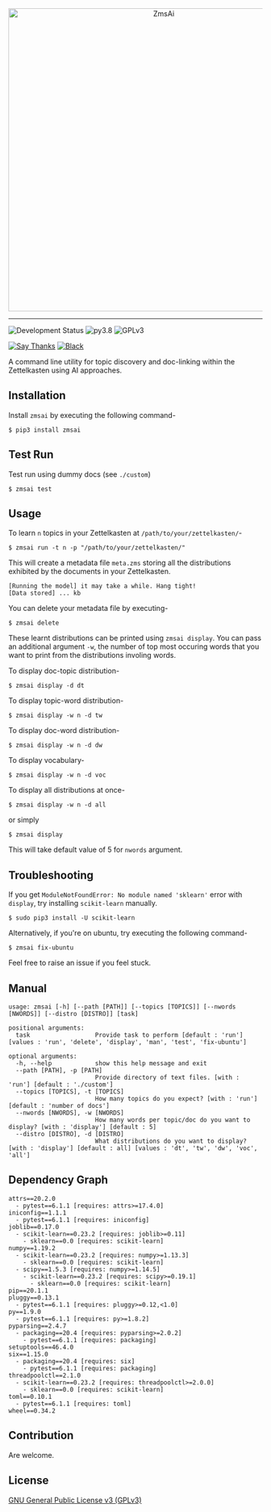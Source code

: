 <div align="center">
    <img width="600" src="./logo.png" alt="ZmsAi" />
</div>

---

![Development Status](https://img.shields.io/badge/Under-Development-red) ![py3.8](https://camo.githubusercontent.com/f0cf3d008a2671b0a60a7bb65cbcd1adfdfc93f5e1d54032d3c64bad5a2f8a25/68747470733a2f2f696d672e736869656c64732e696f2f62616467652f707974686f6e2d332e382d626c75652e737667) ![GPLv3](https://camo.githubusercontent.com/400c4e52df43f6a0ab8a89b74b1a78d1a64da56a7848b9110c9d2991bb7c3105/68747470733a2f2f696d672e736869656c64732e696f2f62616467652f4c6963656e73652d47504c76332d626c75652e737667)

[![Say Thanks](https://img.shields.io/badge/Say%20Thanks-!-1EAEDB.svg)](https://saythanks.io/to/architdwivedi.off%40gmail.com) [![Black](https://img.shields.io/badge/code%20style-black-000000.svg)](https://github.com/psf/black)

A command line utility for topic discovery and doc-linking within the Zettelkasten using AI approaches.

## Installation
Install `zmsai` by executing the following command-
```shell
$ pip3 install zmsai
```

## Test Run
Test run using dummy docs (see `./custom`)
```shell
$ zmsai test
```

## Usage
To learn `n` topics in your Zettelkasten at `/path/to/your/zettelkasten/`-
```shell
$ zmsai run -t n -p "/path/to/your/zettelkasten/"
```
This will create a metadata file `meta.zms` storing all the distributions exhibited by the documents in your Zettelkasten.
```shell
[Running the model] it may take a while. Hang tight!
[Data stored] ... kb
``` 
You can delete your metadata file by executing-
```shell
$ zmsai delete
```

These learnt distributions can be printed using `zmsai display`. You can pass an additional argument `-w`, the number of top most occuring words that you want to print from the distributions involing words.

To display doc-topic distribution-
```shell
$ zmsai display -d dt
```
To display topic-word distribution-
```shell
$ zmsai display -w n -d tw
```
To display doc-word distribution-
```shell
$ zmsai display -w n -d dw
```
To display vocabulary-
```shell
$ zmsai display -w n -d voc
```
To display all distributions at once-
```shell
$ zmsai display -w n -d all
```
or simply
```shell
$ zmsai display
```
This will take default value of 5 for `nwords` argument.

## Troubleshooting
If you get `ModuleNotFoundError: No module named 'sklearn'` error with `display`, try installing `scikit-learn` manually.
```shell
$ sudo pip3 install -U scikit-learn
```
Alternatively, if you're on ubuntu, try executing the following command-
```shell
$ zmsai fix-ubuntu
```

Feel free to raise an issue if you feel stuck.

## Manual
```shell
usage: zmsai [-h] [--path [PATH]] [--topics [TOPICS]] [--nwords [NWORDS]] [--distro [DISTRO]] [task]

positional arguments:
  task                  Provide task to perform [default : 'run'] [values : 'run', 'delete', 'display', 'man', 'test', 'fix-ubuntu']

optional arguments:
  -h, --help            show this help message and exit
  --path [PATH], -p [PATH]
                        Provide directory of text files. [with : 'run'] [default : './custom']
  --topics [TOPICS], -t [TOPICS]
                        How many topics do you expect? [with : 'run'] [default : 'number of docs']
  --nwords [NWORDS], -w [NWORDS]
                        How many words per topic/doc do you want to display? [with : 'display'] [default : 5]
  --distro [DISTRO], -d [DISTRO]
                        What distributions do you want to display? [with : 'display'] [default : all] [values : 'dt', 'tw', 'dw', 'voc', 'all']
```

## Dependency Graph

```shell
attrs==20.2.0
  - pytest==6.1.1 [requires: attrs>=17.4.0]
iniconfig==1.1.1
  - pytest==6.1.1 [requires: iniconfig]
joblib==0.17.0
  - scikit-learn==0.23.2 [requires: joblib>=0.11]
    - sklearn==0.0 [requires: scikit-learn]
numpy==1.19.2
  - scikit-learn==0.23.2 [requires: numpy>=1.13.3]
    - sklearn==0.0 [requires: scikit-learn]
  - scipy==1.5.3 [requires: numpy>=1.14.5]
    - scikit-learn==0.23.2 [requires: scipy>=0.19.1]
      - sklearn==0.0 [requires: scikit-learn]
pip==20.1.1
pluggy==0.13.1
  - pytest==6.1.1 [requires: pluggy>=0.12,<1.0]
py==1.9.0
  - pytest==6.1.1 [requires: py>=1.8.2]
pyparsing==2.4.7
  - packaging==20.4 [requires: pyparsing>=2.0.2]
    - pytest==6.1.1 [requires: packaging]
setuptools==46.4.0
six==1.15.0
  - packaging==20.4 [requires: six]
    - pytest==6.1.1 [requires: packaging]
threadpoolctl==2.1.0
  - scikit-learn==0.23.2 [requires: threadpoolctl>=2.0.0]
    - sklearn==0.0 [requires: scikit-learn]
toml==0.10.1
  - pytest==6.1.1 [requires: toml]
wheel==0.34.2
```
## Contribution
Are welcome.

## License
[GNU General Public License v3 (GPLv3)](https://www.gnu.org/licenses/gpl-3.0)